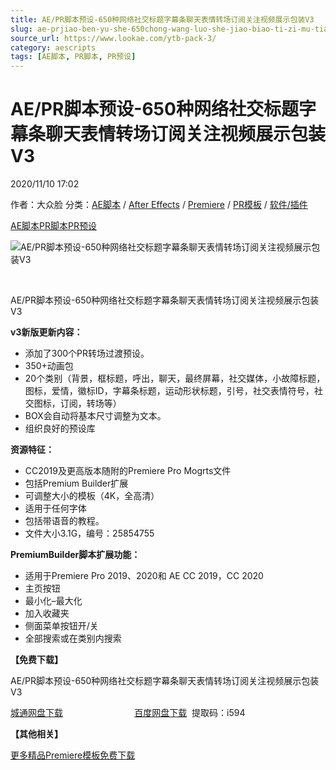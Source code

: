 ```yaml
---
title: AE/PR脚本预设-650种网络社交标题字幕条聊天表情转场订阅关注视频展示包装V3
slug: ae-prjiao-ben-yu-she-650chong-wang-luo-she-jiao-biao-ti-zi-mu-tiao-liao-tian-biao-qing-zhuan-chang-ding-yue-guan-zhu-shi-pin-zhan-shi-bao-zhuang-v3
source_url: https://www.lookae.com/ytb-pack-3/
category: aescripts
tags: [AE脚本, PR脚本, PR预设]
---
```

# AE/PR脚本预设-650种网络社交标题字幕条聊天表情转场订阅关注视频展示包装V3

2020/11/10 17:02

作者：大众脸
分类：[AE脚本](https://www.lookae.com/after-effects/aescripts/) / [After Effects](https://www.lookae.com/after-effects/) / [Premiere](https://www.lookae.com/qitarjcj/premierezy/) / [PR模板](https://www.lookae.com/prmoban/) / [软件/插件](https://www.lookae.com/qitarjcj/)

[AE脚本](https://www.lookae.com/tag/ae%e8%84%9a%e6%9c%ac/)[PR脚本](https://www.lookae.com/tag/pr%e8%84%9a%e6%9c%ac/)[PR预设](https://www.lookae.com/tag/pr%e9%a2%84%e8%ae%be/)

![AE/PR脚本预设-650种网络社交标题字幕条聊天表情转场订阅关注视频展示包装V3](https://www.lookae.com/wp-content/uploads/2020/11/YTB_Pack_EG_3.jpg "AE/PR脚本预设-650种网络社交标题字幕条聊天表情转场订阅关注视频展示包装V3-LookAE.com")

[﻿﻿﻿](https://cloud.video.taobao.com//play/u/705956171/p/1/e/6/t/1/286195684758.mp4)

AE/PR脚本预设-650种网络社交标题字幕条聊天表情转场订阅关注视频展示包装V3

**v3新版更新内容：**

* 添加了300个PR转场过渡预设。
* 350+动画包
* 20个类别（背景，框标题，呼出，聊天，最终屏幕，社交媒体，小故障标题，图标，爱情，徽标ID，字幕条标题，运动形状标题，引号，社交表情符号，社交图标，订阅，转场等）
* BOX会自动将基本尺寸调整为文本。
* 组织良好的预设库

**资源特征：**

* CC2019及更高版本随附的Premiere Pro Mogrts文件
* 包括Premium Builder扩展
* 可调整大小的模板（4K，全高清）
* 适用于任何字体
* 包括带语音的教程。
* 文件大小3.1G，编号：25854755

**PremiumBuilder脚本扩展功能：**

* 适用于Premiere Pro 2019、2020和 AE CC 2019，CC 2020
* 主页按钮
* 最小化–最大化
* 加入收藏夹
* 侧面菜单按钮开/关
* 全部搜索或在类别内搜索

**【免费下载】**

AE/PR脚本预设-650种网络社交标题字幕条聊天表情转场订阅关注视频展示包装V3

[城通网盘下载](https://089u.com/file/680462-470525302)                             [百度网盘下载](https://pan.baidu.com/s/14PammZgkBg2W1QQSgBunWw)  提取码：i594

**【其他相关】**

[更多精品Premiere模板免费下载](https://www.lookae.com/prmoban/)
